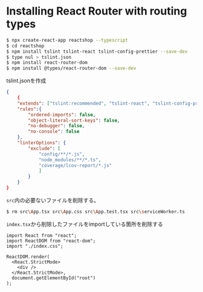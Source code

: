# Installing React Router with routing types

``` BASH
$ npx create-react-app reactshop --typescript
$ cd reactshop
$ npm install tslint tslint-react tslint-config-prettier --save-dev
$ type nul > tslint.json
$ npm install react-router-dom
$ npm install @types/react-router-dom --save-dev
```

tslint.jsonを作成

``` json : tslint.json
{
    {
    "extends": ["tslint:recommended", "tslint-react", "tslint-config-prettier"],
    "rules":{
        "ordered-imports": false,
        "object-literal-sort-keys": false,
        "no-debugger": false,
        "no-console": false
    },
    "linterOptions": {
        "exclude": [
            "config/**/*.js",
            "node_modules/**/*.ts",
            "coverage/lcov-report/*.js"
            ]
        }
    }
}
```

`src`内の必要ないファイルを削除する。

``` BASH
$ rm src\App.tsx src\App.css src\App.test.tsx src\serviceWorker.ts
```

`index.tsx`から削除したファイルをimportしている箇所を削除する

``` JS
import React from "react";
import ReactDOM from "react-dom";
import "./index.css";

ReactDOM.render(
  <React.StrictMode>
    <div />
  </React.StrictMode>,
  document.getElementById("root")
);
```